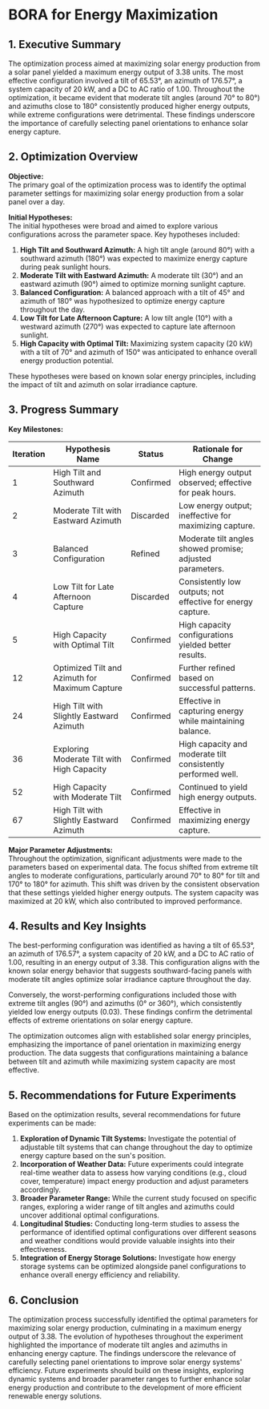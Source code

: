 # BORA for Energy Maximization 

## 1. Executive Summary

The optimization process aimed at maximizing solar energy production from a solar panel yielded a maximum energy output of 3.38 units. The most effective configuration involved a tilt of 65.53°, an azimuth of 176.57°, a system capacity of 20 kW, and a DC to AC ratio of 1.00. Throughout the optimization, it became evident that moderate tilt angles (around 70° to 80°) and azimuths close to 180° consistently produced higher energy outputs, while extreme configurations were detrimental. These findings underscore the importance of carefully selecting panel orientations to enhance solar energy capture.

## 2. Optimization Overview

**Objective:**  
The primary goal of the optimization process was to identify the optimal parameter settings for maximizing solar energy production from a solar panel over a day.

**Initial Hypotheses:**  
The initial hypotheses were broad and aimed to explore various configurations across the parameter space. Key hypotheses included:

1. **High Tilt and Southward Azimuth:** A high tilt angle (around 80°) with a southward azimuth (180°) was expected to maximize energy capture during peak sunlight hours.
2. **Moderate Tilt with Eastward Azimuth:** A moderate tilt (30°) and an eastward azimuth (90°) aimed to optimize morning sunlight capture.
3. **Balanced Configuration:** A balanced approach with a tilt of 45° and azimuth of 180° was hypothesized to optimize energy capture throughout the day.
4. **Low Tilt for Late Afternoon Capture:** A low tilt angle (10°) with a westward azimuth (270°) was expected to capture late afternoon sunlight.
5. **High Capacity with Optimal Tilt:** Maximizing system capacity (20 kW) with a tilt of 70° and azimuth of 150° was anticipated to enhance overall energy production potential.

These hypotheses were based on known solar energy principles, including the impact of tilt and azimuth on solar irradiance capture.

## 3. Progress Summary

**Key Milestones:**

| Iteration | Hypothesis Name                                   | Status         | Rationale for Change                                   |
|-----------|---------------------------------------------------|----------------|-------------------------------------------------------|
| 1         | High Tilt and Southward Azimuth                   | Confirmed      | High energy output observed; effective for peak hours.|
| 2         | Moderate Tilt with Eastward Azimuth               | Discarded      | Low energy output; ineffective for maximizing capture. |
| 3         | Balanced Configuration                             | Refined        | Moderate tilt angles showed promise; adjusted parameters.|
| 4         | Low Tilt for Late Afternoon Capture                | Discarded      | Consistently low outputs; not effective for energy capture.|
| 5         | High Capacity with Optimal Tilt                   | Confirmed      | High capacity configurations yielded better results.   |
| 12        | Optimized Tilt and Azimuth for Maximum Capture     | Confirmed      | Further refined based on successful patterns.          |
| 24        | High Tilt with Slightly Eastward Azimuth          | Confirmed      | Effective in capturing energy while maintaining balance.|
| 36        | Exploring Moderate Tilt with High Capacity         | Confirmed      | High capacity and moderate tilt consistently performed well.|
| 52        | High Capacity with Moderate Tilt                   | Confirmed      | Continued to yield high energy outputs.                |
| 67        | High Tilt with Slightly Eastward Azimuth          | Confirmed      | Effective in maximizing energy capture.                |

**Major Parameter Adjustments:**  
Throughout the optimization, significant adjustments were made to the parameters based on experimental data. The focus shifted from extreme tilt angles to moderate configurations, particularly around 70° to 80° for tilt and 170° to 180° for azimuth. This shift was driven by the consistent observation that these settings yielded higher energy outputs. The system capacity was maximized at 20 kW, which also contributed to improved performance.

## 4. Results and Key Insights

The best-performing configuration was identified as having a tilt of 65.53°, an azimuth of 176.57°, a system capacity of 20 kW, and a DC to AC ratio of 1.00, resulting in an energy output of 3.38. This configuration aligns with the known solar energy behavior that suggests southward-facing panels with moderate tilt angles optimize solar irradiance capture throughout the day.

Conversely, the worst-performing configurations included those with extreme tilt angles (90°) and azimuths (0° or 360°), which consistently yielded low energy outputs (0.03). These findings confirm the detrimental effects of extreme orientations on solar energy capture.

The optimization outcomes align with established solar energy principles, emphasizing the importance of panel orientation in maximizing energy production. The data suggests that configurations maintaining a balance between tilt and azimuth while maximizing system capacity are most effective.

## 5. Recommendations for Future Experiments

Based on the optimization results, several recommendations for future experiments can be made:

1. **Exploration of Dynamic Tilt Systems:** Investigate the potential of adjustable tilt systems that can change throughout the day to optimize energy capture based on the sun's position.
2. **Incorporation of Weather Data:** Future experiments could integrate real-time weather data to assess how varying conditions (e.g., cloud cover, temperature) impact energy production and adjust parameters accordingly.
3. **Broader Parameter Range:** While the current study focused on specific ranges, exploring a wider range of tilt angles and azimuths could uncover additional optimal configurations.
4. **Longitudinal Studies:** Conducting long-term studies to assess the performance of identified optimal configurations over different seasons and weather conditions would provide valuable insights into their effectiveness.
5. **Integration of Energy Storage Solutions:** Investigate how energy storage systems can be optimized alongside panel configurations to enhance overall energy efficiency and reliability.

## 6. Conclusion

The optimization process successfully identified the optimal parameters for maximizing solar energy production, culminating in a maximum energy output of 3.38. The evolution of hypotheses throughout the experiment highlighted the importance of moderate tilt angles and azimuths in enhancing energy capture. The findings underscore the relevance of carefully selecting panel orientations to improve solar energy systems' efficiency. Future experiments should build on these insights, exploring dynamic systems and broader parameter ranges to further enhance solar energy production and contribute to the development of more efficient renewable energy solutions.